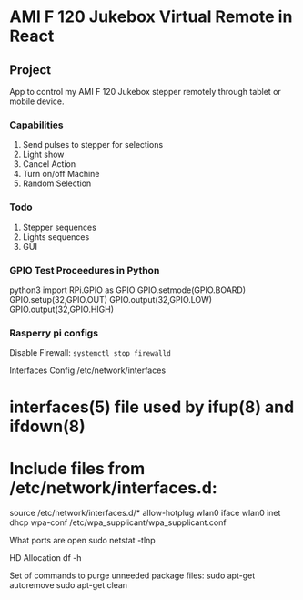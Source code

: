 # AMI F 120 Jukebox Virtual Remote in React

## Project

App to control my AMI F 120 Jukebox stepper remotely through tablet or mobile device. 

### Capabilities

1. Send pulses to stepper for selections
2. Light show
3. Cancel Action
4. Turn on/off Machine
5. Random Selection

### Todo

1. Stepper sequences
2. Lights sequences
3. GUI

###  GPIO Test Proceedures in Python
python3
import RPi.GPIO as GPIO
GPIO.setmode(GPIO.BOARD)
GPIO.setup(32,GPIO.OUT)
GPIO.output(32,GPIO.LOW)
GPIO.output(32,GPIO.HIGH)

### Rasperry pi configs
Disable Firewall: 
```systemctl stop firewalld```

Interfaces Config
/etc/network/interfaces                                        
# interfaces(5) file used by ifup(8) and ifdown(8)
# Include files from /etc/network/interfaces.d:
source /etc/network/interfaces.d/*
allow-hotplug wlan0
iface wlan0 inet dhcp
wpa-conf /etc/wpa_supplicant/wpa_supplicant.conf

What ports are open
sudo netstat -tlnp

HD Allocation
 df -h

Set of commands to purge unneeded package files:
sudo apt-get autoremove
sudo apt-get clean